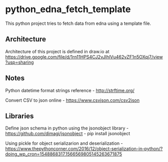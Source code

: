 # python_edna_fetch_template
This python project tries to fetch data from edna using a template file.

## Architecture
Architecture of this project is defined in draw.io at https://drive.google.com/file/d/1rn11HPS4CJ2vJIhlVu462vZF1n5OXqj7/view?usp=sharing


## Notes
Python datetime format strings reference  - http://strftime.org/

Convert CSV to json online - https://www.csvjson.com/csv2json

## Libraries
Define json schema in python using the jsonobject library - https://github.com/dimagi/jsonobject - pip install jsonobject

Using pickle for object serializarion and deserialization - https://www.thepythoncorner.com/2016/12/object-serialization-in-python/?doing_wp_cron=1548868317.1566569805145263671875
